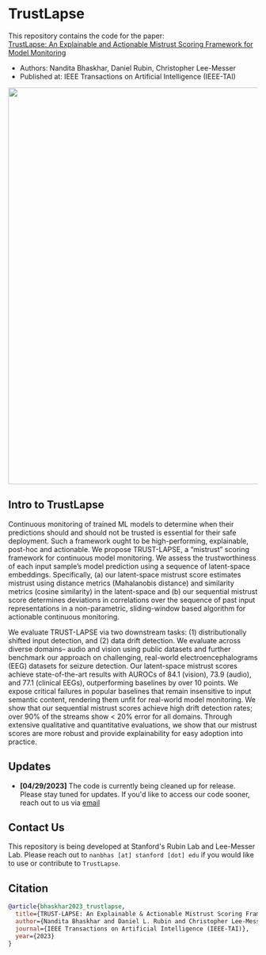 # TrustLapse

This repository contains the code for the paper: <br>
[TrustLapse: An Explainable and Actionable Mistrust Scoring Framework for Model Monitoring](https://arxiv.org/abs/2207.11290)

- Authors: Nandita Bhaskhar, Daniel Rubin, Christopher Lee-Messer
- Published at: IEEE Transactions on Artificial Intelligence (IEEE-TAI)

<p align="center">
    <img src="docs/images/TrustLapse_overview.png" width="800"> <br>
</p>


## Intro to TrustLapse
Continuous monitoring of trained ML models to determine when their predictions should and should not be trusted is essential for their safe deployment. Such a framework ought to be high-performing, explainable, post-hoc and actionable. We propose TRUST-LAPSE, a “mistrust” scoring framework for continuous model monitoring. We assess the trustworthiness of each input sample’s model prediction using a sequence of latent-space embeddings. Specifically, (a) our latent-space mistrust score estimates mistrust using distance metrics (Mahalanobis distance) and similarity metrics (cosine similarity) in the latent-space and (b) our sequential mistrust score determines deviations in correlations over the sequence of past input representations in a non-parametric, sliding-window based algorithm for actionable continuous monitoring. 

We evaluate TRUST-LAPSE via two downstream tasks: (1) distributionally shifted input detection, and (2) data drift detection. We evaluate across diverse domains– audio and vision using public datasets and further benchmark our approach on challenging, real-world electroencephalograms (EEG) datasets for seizure detection. Our latent-space mistrust scores achieve state-of-the-art results with AUROCs of 84.1 (vision), 73.9 (audio), and 77.1 (clinical EEGs), outperforming baselines by over 10 points. We expose critical failures in popular baselines that remain insensitive to input semantic content, rendering them unfit for real-world model monitoring. We show that our sequential mistrust scores achieve high drift detection rates; over 90% of the streams show < 20% error for all domains. Through extensive qualitative and quantitative evaluations, we show that our mistrust scores are more robust and provide explainability for easy adoption into practice.


## Updates
- __[04/29/2023]__ The code is currently being cleaned up for release. Please stay tuned for updates. If you'd like to access our code sooner, reach out to us via [email](#contact)

## Contact Us
<a name="contact"></a> 
This repository is being developed at Stanford's Rubin Lab and Lee-Messer Lab. Please reach out to `nanbhas [at] stanford [dot] edu` if you would like to use or contribute to `TrustLapse`. 


## Citation
```bib
@article{bhaskhar2023_trustlapse,
  title={TRUST-LAPSE: An Explainable & Actionable Mistrust Scoring Framework for Model Monitoring}, 
  author={Nandita Bhaskhar and Daniel L. Rubin and Christopher Lee-Messer},
  journal={IEEE Transactions on Artificial Intelligence (IEEE-TAI)},
  year={2023}
}
